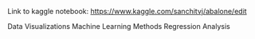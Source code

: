 Link to kaggle notebook:
https://www.kaggle.com/sanchitvj/abalone/edit

Data Visualizations
Machine Learning Methods
Regression Analysis
